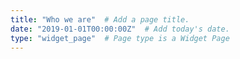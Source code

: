 ```yaml
---
title: "Who we are"  # Add a page title.
date: "2019-01-01T00:00:00Z"  # Add today's date.
type: "widget_page"  # Page type is a Widget Page
---
```

